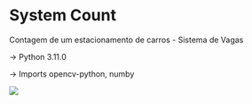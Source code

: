 # System Count
Contagem de um estacionamento de carros - Sistema de Vagas

-> Python 3.11.0

-> Imports opencv-python, numby

<img src="/assets/img/foto_template.png">
